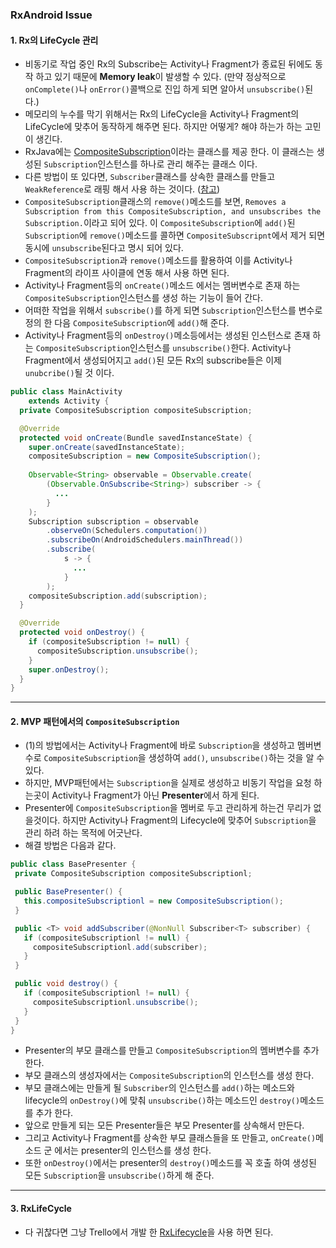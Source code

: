 ### RxAndroid Issue  
#### 1. Rx의 LifeCycle 관리  
- 비동기로 작업 중인 Rx의 Subscribe는 Activity나 Fragment가 종료된 뒤에도 동작 하고 있기 때문에 **Memory leak**이 발생할 수 있다. (만약 정상적으로 `onComplete()`나 `onError()`콜백으로 진입 하게 되면 알아서 `unsubscribe()`된다.)   
- 메모리의 누수를 막기 위해서는 Rx의 LifeCycle을 Activity나 Fragment의 LifeCycle에 맞추어 동작하게 해주면 된다. 하지만 어떻게? 해야 하는가 하는 고민이 생긴다.   
- RxJava에는 [CompositeSubscription](http://reactivex.io/RxJava/javadoc/rx/subscriptions/CompositeSubscription.html)이라는 클래스를 제공 한다. 이 클래스는 생성된 `Subscription`인스턴스를 하나로 관리 해주는 클래스 이다.  
- 다른 방법이 또 있다면, `Subscriber`클래스를 상속한 클래스를 만들고 `WeakReference`로 래핑 해서 사용 하는 것이다. ([참고](http://www.philosophicalhacker.com/2015/03/24/how-to-keep-your-rxjava-subscribers-from-leaking/))  
- `CompositeSubscription`클래스의 `remove()`메소드를 보면, `Removes a Subscription from this CompositeSubscription, and unsubscribes the Subscription.`이라고 되어 있다. 이 `CompositeSubscription`에 `add()`된 `Subscription`에 `remove()`메소드를 콜하면 `CompositeSubscripnt`에서 제거 되면 동시에 `unsubscribe`된다고 명시 되어 있다.  
- `CompositeSubscription`과 `remove()`메소드를 활용하여 이를 Activity나 Fragment의 라이프 사이클에 연동 해서 사용 하면 된다. 
- Activity나 Fragment등의 `onCreate()`메소드 에서는 멤버변수로 존재 하는 `CompositeSubscription`인스턴스를 생성 하는 기능이 들어 간다.  
- 어떠한 작업을 위해서 `subscribe()`를 하게 되면 `Subscription`인스턴스를 변수로 정의 한 다음 `CompositeSubscription`에 `add()`해 준다.  
- Activity나 Fragment등의 `onDestroy()`메소등에서는 생성된 인스턴스로 존재 하는 `CompositeSubscription`인스턴스를 `unsubscribe()`한다. Activity나 Fragment에서 생성되어지고 `add()`된 모든 Rx의 subscribe들은 이제 `unubcribe()`될 것 이다.  
```java
public class MainActivity
    extends Activity {
  private CompositeSubscription compositeSubscription;

  @Override
  protected void onCreate(Bundle savedInstanceState) {
    super.onCreate(savedInstanceState);
    compositeSubscription = new CompositeSubscription();
    
    Observable<String> observable = Observable.create(
        (Observable.OnSubscribe<String>) subscriber -> {
          ...
        }
    );
    Subscription subscription = observable
        .observeOn(Schedulers.computation())
        .subscribeOn(AndroidSchedulers.mainThread())
        .subscribe(
            s -> {
              ...
            }
        );
    compositeSubscription.add(subscription);
  }

  @Override
  protected void onDestroy() {
    if (compositeSubscription != null) {
      compositeSubscription.unsubscribe();
    }
    super.onDestroy();
  }
}
```

----  
#### 2. MVP 패턴에서의 `CompositeSubscription`   
 - (1)의 방법에서는 Activity나 Fragment에 바로 `Subscription`을 생성하고 멤버변수로 `CompositeSubscription`을 생성하여 `add()`, `unsubscribe()`하는 것을 알 수 있다. 
 - 하지만, MVP패턴에서는 `Subscription`을 실제로 생성하고 비동기 작업을 요청 하는곳이 Activity나 Fragment가 아닌 **Presenter**에서 하게 된다. 
 - Presenter에 `CompositeSubscription`을 멤버로 두고 관리하게 하는건 무리가 없을것이다. 하지만 Activity나 Fragment의 Lifecycle에 맞추어 `Subscription`을 관리 하려 하는 목적에 어긋난다.  
 - 해결 방법은 다음과 같다.  
 ```java
 public class BasePresenter {
  private CompositeSubscription compositeSubscriptionl;

  public BasePresenter() {
    this.compositeSubscriptionl = new CompositeSubscription();
  }

  public <T> void addSubscriber(@NonNull Subscriber<T> subscriber) {
    if (compositeSubscriptionl != null) {
      compositeSubscriptionl.add(subscriber);
    }
  }

  public void destroy() {
    if (compositeSubscriptionl != null) {
      compositeSubscriptionl.unsubscribe();
    }
  }
}
```  
- Presenter의 부모 클래스를 만들고 `CompositeSubscription`의 멤버변수를 추가 한다.  
- 부모 클래스의 생성자에서는 `CompositeSubscription`의 인스턴스를 생성 한다.  
- 부모 클래스에는 만들게 될 `Subscriber`의 인스턴스를 `add()`하는 메소드와 lifecycle의 `onDestroy()`에 맞춰 `unsubscribe()`하는 메소드인 `destroy()`메소드를 추가 한다. 
- 앞으로 만들게 되는 모든 Presenter들은 부모 Presenter를 상속해서 만든다.  
- 그리고 Activity나 Fragment를 상속한 부모 클래스들을 또 만들고, `onCreate()`메소드 군 에서는 presenter의 인스턴스를 생성 한다.  
- 또한 `onDestroy()`에서는 presenter의 `destroy()`메소드를 꼭 호출 하여 생성된 모든 `Subscription`을 `unsubscribe()`하게 해 준다.  

----
#### 3. RxLifeCycle  
- 다 귀찮다면 그냥 Trello에서 개발 한 [RxLifecycle](https://github.com/trello/RxLifecycle)을 사용 하면 된다.  
